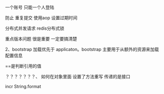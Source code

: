 一个账号 只能一个人登陆 

防止 重复提交 使用aop 设置过期时间

分布式并发请求 redis分布式锁

重点版本问题 很是重要 一定要搞清楚

<!-- 配置中心的问题-->
2、bootstrap 加载优先于 applicaton。bootstrap 主要用于从额外的资源来加载配置信息

==是判断引用的值



？？？？？？？、
如何在对象里面 设置了方法重写 传递的是接口

incr
String.format